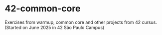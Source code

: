 # 42-common-core
Exercises from warmup, common core and other projects from 42 cursus. (Started on June 2025 in 42 São Paulo Campus)
